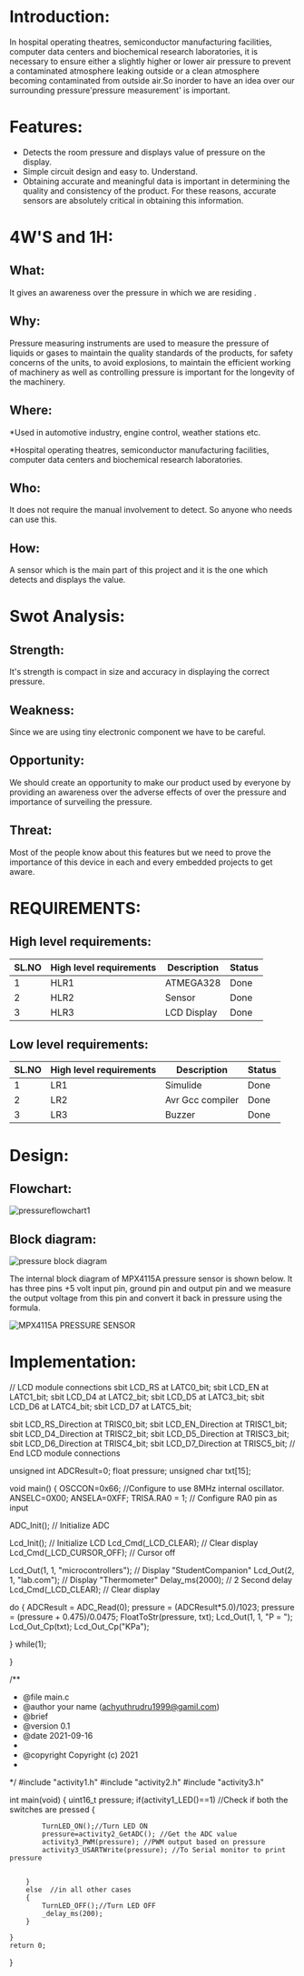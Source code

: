 # Introduction:

In hospital operating theatres, semiconductor manufacturing facilities, computer data centers and biochemical research laboratories, it is necessary to ensure either a slightly higher or lower air pressure to prevent a contaminated atmosphere leaking outside or a clean atmosphere becoming contaminated from outside air.So inorder to have an idea over our surrounding pressure'pressure measurement' is important.

# Features:

* Detects the room pressure and displays value of pressure on the display.
* Simple circuit design and easy to. Understand.
* Obtaining accurate and meaningful data is important in determining the quality and consistency of the product. For these reasons, accurate sensors are absolutely critical in obtaining this information.

# 4W'S and 1H:

## What:

It gives an awareness over the pressure in which we are residing .

## Why:

 Pressure measuring instruments are used to measure the pressure of liquids or gases to maintain the quality standards of the products, for safety concerns of the units, to avoid explosions, to maintain the efficient working of machinery as well as controlling pressure is important for the longevity of the machinery.
 
 ## Where:
 
 *Used in automotive industry, engine control, weather stations etc.
 
 *Hospital operating theatres, semiconductor manufacturing facilities, computer data centers and biochemical research laboratories. 
 
 ## Who:
 
It does not require the manual involvement to detect. So anyone who needs can use this.
 
 ## How:
 
  A sensor which is the main part of this project and it is the one which detects and displays the value.
  
 # Swot Analysis:

 ## Strength: 
 
 It's strength is compact in size and accuracy in displaying the correct pressure.

## Weakness:

Since we are using tiny electronic component we have to be careful.

## Opportunity:

We should create an opportunity to make our product used by everyone by providing an awareness over the adverse effects of over the pressure and importance of surveiling the pressure.

## Threat:

Most of the people know about this features but we need to prove the importance of this device in each and every embedded projects to get aware.

# REQUIREMENTS:

## High level requirements:

SL.NO    | High level requirements | Description | Status 
---------|-------------------------|-------------|-------
1|HLR1|ATMEGA328|Done
2|HLR2|Sensor|Done
3|HLR3|LCD Display|Done

## Low level requirements:

SL.NO    | High level requirements | Description | Status 
---------|-------------------------|-------------|-------
1|LR1|Simulide|Done
2|LR2|Avr Gcc compiler	|Done
3|LR3|Buzzer|Done


# Design:

## Flowchart:

![pressureflowchart1](https://user-images.githubusercontent.com/94303567/144361198-b1947fb5-e149-4285-a5c2-3732ebb26735.jpg)

## Block diagram:

![pressure block diagram](https://user-images.githubusercontent.com/94303567/144361362-ff3585c7-f65f-41c9-a63d-98f9c762ff43.jpg)

The internal block diagram of MPX4115A pressure sensor is shown below. It has three pins +5 volt input pin, ground pin and output pin and we measure the output voltage from this pin and convert it back in pressure using the formula.

![MPX4115A PRESSURE SENSOR](https://user-images.githubusercontent.com/94303567/144296632-8e76413f-7139-4d1f-9c48-6f4ec30a43f3.jpg)

# Implementation:

// LCD module connections
sbit LCD_RS at LATC0_bit;
sbit LCD_EN at LATC1_bit;
sbit LCD_D4 at LATC2_bit;
sbit LCD_D5 at LATC3_bit;
sbit LCD_D6 at LATC4_bit;
sbit LCD_D7 at LATC5_bit;

sbit LCD_RS_Direction at TRISC0_bit;
sbit LCD_EN_Direction at TRISC1_bit;
sbit LCD_D4_Direction at TRISC2_bit;
sbit LCD_D5_Direction at TRISC3_bit;
sbit LCD_D6_Direction at TRISC4_bit;
sbit LCD_D7_Direction at TRISC5_bit;
// End LCD module connections

unsigned int ADCResult=0;
float pressure;
unsigned char txt[15];

void main() {
 OSCCON=0x66; //Configure to use 8MHz internal oscillator.
 ANSELC=0X00;
 ANSELA=0XFF;
 TRISA.RA0 = 1; // Configure RA0 pin as input

ADC_Init(); // Initialize ADC

Lcd_Init(); // Initialize LCD
 Lcd_Cmd(_LCD_CLEAR); // Clear display
 Lcd_Cmd(_LCD_CURSOR_OFF); // Cursor off

Lcd_Out(1, 1, "microcontrollers"); // Display "StudentCompanion"
 Lcd_Out(2, 1, "lab.com"); // Display "Thermometer"
 Delay_ms(2000); // 2 Second delay
 Lcd_Cmd(_LCD_CLEAR); // Clear display

do {
 ADCResult = ADC_Read(0);
 pressure = (ADCResult*5.0)/1023;
 pressure = (pressure + 0.475)/0.0475;
 FloatToStr(pressure, txt);
 Lcd_Out(1, 1, "P = ");
 Lcd_Out_Cp(txt);
 Lcd_Out_Cp("KPa");

} while(1);

}

/**
 * @file main.c
 * @author your name (achyuthrudru1999@gamil.com)
 * @brief 
 * @version 0.1
 * @date 2021-09-16
 * 
 * @copyright Copyright (c) 2021
 * 
 */
#include "activity1.h"
#include "activity2.h"
#include "activity3.h"

int main(void)
{
    uint16_t pressure;
        if(activity1_LED()==1) //Check if both the switches are pressed
        {
           
            TurnLED_ON();//Turn LED ON
            pressure=activity2_GetADC(); //Get the ADC value
            activity3_PWM(pressure); //PWM output based on pressure
		    activity3_USARTWrite(pressure); //To Serial monitor to print pressure
            

        }
        else  //in all other cases
        {
            TurnLED_OFF();//Turn LED OFF
		    _delay_ms(200);
        }

    }
    return 0;
}







